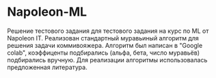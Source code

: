 # Napoleon-ML

Решение тестового задания для тестового задания на курс по ML от Napoleon IT.
Реализован стандартный муравьиный алгоритм для решения задачи коммивояжера. Алгоритм был написан в "Google colab", коэффиценты подбирались (альфа, бета, число муравьёв) подбирались вручную. Для реализации алгоритмы использовалась предложенная литература.
